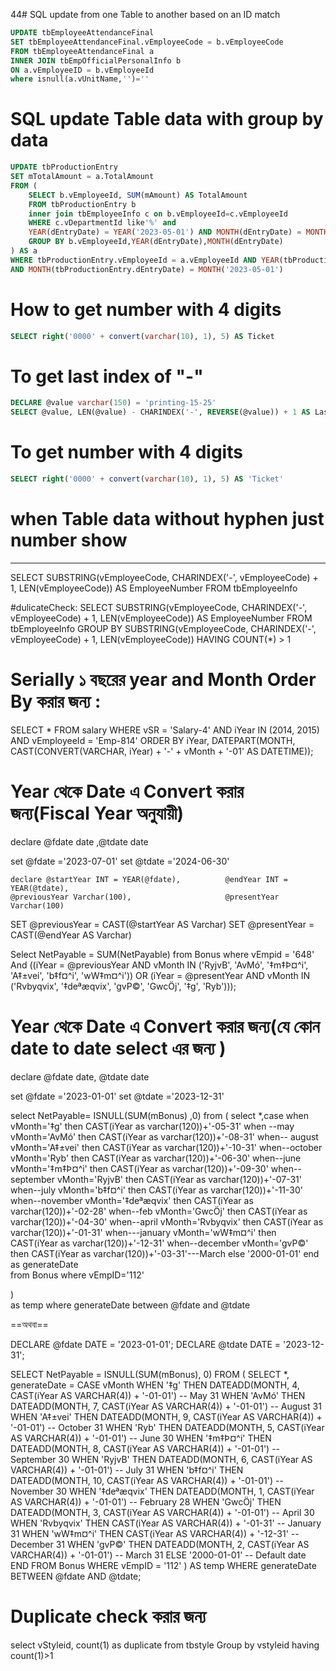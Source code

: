 44# SQL update from one Table to another based on an ID match
```SQL
UPDATE tbEmployeeAttendanceFinal 
SET tbEmployeeAttendanceFinal.vEmployeeCode = b.vEmployeeCode 
FROM tbEmployeeAttendanceFinal a 
INNER JOIN tbEmpOfficialPersonalInfo b 
ON a.vEmployeeID = b.vEmployeeId  
where isnull(a.vUnitName,'')='' 
```
# SQL update Table data with group by data
```SQL
UPDATE tbProductionEntry
SET mTotalAmount = a.TotalAmount
FROM (
    SELECT b.vEmployeeId, SUM(mAmount) AS TotalAmount
    FROM tbProductionEntry b 
	inner join tbEmployeeInfo c on b.vEmployeeId=c.vEmployeeId 
    WHERE c.vDepartmentId like'%' and 
	YEAR(dEntryDate) = YEAR('2023-05-01') AND MONTH(dEntryDate) = MONTH('2023-05-01')
    GROUP BY b.vEmployeeId,YEAR(dEntryDate),MONTH(dEntryDate) 
) AS a 
WHERE tbProductionEntry.vEmployeeId = a.vEmployeeId AND YEAR(tbProductionEntry.dEntryDate) = YEAR('2023-05-01') 
AND MONTH(tbProductionEntry.dEntryDate) = MONTH('2023-05-01')
```
# How to get number with 4 digits
```SQL
SELECT right('0000' + convert(varchar(10), 1), 5) AS Ticket
```

# To get last index of "-"
```SQL
DECLARE @value varchar(150) = 'printing-15-25'
SELECT @value, LEN(@value) - CHARINDEX('-', REVERSE(@value)) + 1 AS LastHyphenIndex
```
# To get number with 4 digits
```SQL
SELECT right('0000' + convert(varchar(10), 1), 5) AS 'Ticket'
```
# when Table data without hyphen just number show
---
SELECT  SUBSTRING(vEmployeeCode, CHARINDEX('-', vEmployeeCode) + 1, LEN(vEmployeeCode)) AS EmployeeNumber  FROM  tbEmployeeInfo

#dulicateCheck:
SELECT 
SUBSTRING(vEmployeeCode, CHARINDEX('-', vEmployeeCode) + 1, LEN(vEmployeeCode)) AS EmployeeNumber FROM tbEmployeeInfo GROUP BY SUBSTRING(vEmployeeCode, CHARINDEX('-', vEmployeeCode) + 1, LEN(vEmployeeCode)) HAVING COUNT(*) > 1


# Serially ১ বছরের year and Month Order By করার জন্য :

SELECT * 
FROM salary 
WHERE vSR = 'Salary-4' 
AND iYear IN (2014, 2015) 
AND vEmployeeId = 'Emp-814' 
ORDER BY 
iYear, 
DATEPART(MONTH, CAST(CONVERT(VARCHAR, iYear) + '-' + vMonth + '-01' AS DATETIME));

# Year থেকে Date এ Convert করার জন্য(Fiscal Year অনুযায়ী)


declare @fdate date ,@tdate date

set @fdate ='2023-07-01'  set @tdate ='2024-06-30'

	
	declare @startYear INT = YEAR(@fdate),			@endYear INT = YEAR(@tdate),
	@previousYear Varchar(100),						@presentYear Varchar(100)
	
	
						
	
    
SET @previousYear = CAST(@startYear AS Varchar)			SET @presentYear = CAST(@endYear AS Varchar)

Select  NetPayable = SUM(NetPayable) from  Bonus where  vEmpid = '648'  
And ((iYear = @previousYear AND vMonth IN ('RyjvB', 'AvMó', '‡m‡Þ¤^i', 'A‡±vei', 'b‡f¤^i', 'wW‡m¤^i'))
OR (iYear = @presentYear AND vMonth IN ('Rvbyqvix', '‡deªæqvix', 'gvP©', 'GwcÖj', '‡g', 'Ryb')));

# Year থেকে Date এ Convert করার জন্য(যে কোন date to date select এর জন্য )


 
 
 declare @fdate date, @tdate date
 
 set @fdate ='2023-01-01'
 set @tdate ='2023-12-31'
 
 
 
 
  select NetPayable= ISNULL(SUM(mBonus) ,0) from 
  (
     select *,case when 
			vMonth='‡g' then CAST(iYear  as varchar(120))+'-05-31'  when --may
			vMonth='AvMó' then CAST(iYear  as varchar(120))+'-08-31' when-- august
			vMonth='A‡±vei' then CAST(iYear  as varchar(120))+'-10-31' when--october
			vMonth='Ryb' then CAST(iYear  as varchar(120))+'-06-30' when--june
			vMonth='‡m‡Þ¤^i' then CAST(iYear  as varchar(120))+'-09-30' when--september
			vMonth='RyjvB' then CAST(iYear  as varchar(120))+'-07-31' when--july
			vMonth='b‡f¤^i' then CAST(iYear  as varchar(120))+'-11-30' when--november
			vMonth='‡deªæqvix' then CAST(iYear  as varchar(120))+'-02-28' when--feb
			vMonth='GwcÖj' then CAST(iYear  as varchar(120))+'-04-30' when--april
			vMonth='Rvbyqvix' then CAST(iYear  as varchar(120))+'-01-31' when---january
			vMonth='wW‡m¤^i' then CAST(iYear  as varchar(120))+'-12-31' when--december
			vMonth='gvP©' then CAST(iYear  as varchar(120))+'-03-31'---March
  else 
		'2000-01-01' 
		end as generateDate  
		from Bonus 
		where vEmpID='112'
  
  )  
  as temp 
where generateDate between @fdate and  @tdate

==অথবা==

DECLARE @fdate DATE = '2023-01-01';
DECLARE @tdate DATE = '2023-12-31';

SELECT NetPayable = ISNULL(SUM(mBonus), 0)
FROM (
    SELECT *, 
        generateDate = CASE vMonth
            WHEN '‡g' THEN DATEADD(MONTH, 4, CAST(iYear AS VARCHAR(4)) + '-01-01')  -- May 31
            WHEN 'AvMó' THEN DATEADD(MONTH, 7, CAST(iYear AS VARCHAR(4)) + '-01-01')  -- August 31
            WHEN 'A‡±vei' THEN DATEADD(MONTH, 9, CAST(iYear AS VARCHAR(4)) + '-01-01')  -- October 31
            WHEN 'Ryb' THEN DATEADD(MONTH, 5, CAST(iYear AS VARCHAR(4)) + '-01-01')  -- June 30
            WHEN '‡m‡Þ¤^i' THEN DATEADD(MONTH, 8, CAST(iYear AS VARCHAR(4)) + '-01-01')  -- September 30
            WHEN 'RyjvB' THEN DATEADD(MONTH, 6, CAST(iYear AS VARCHAR(4)) + '-01-01')  -- July 31
            WHEN 'b‡f¤^i' THEN DATEADD(MONTH, 10, CAST(iYear AS VARCHAR(4)) + '-01-01')  -- November 30
            WHEN '‡deªæqvix' THEN DATEADD(MONTH, 1, CAST(iYear AS VARCHAR(4)) + '-01-01')  -- February 28
            WHEN 'GwcÖj' THEN DATEADD(MONTH, 3, CAST(iYear AS VARCHAR(4)) + '-01-01')  -- April 30
            WHEN 'Rvbyqvix' THEN CAST(iYear AS VARCHAR(4)) + '-01-31'  -- January 31
            WHEN 'wW‡m¤^i' THEN CAST(iYear AS VARCHAR(4)) + '-12-31'  -- December 31
            WHEN 'gvP©' THEN DATEADD(MONTH, 2, CAST(iYear AS VARCHAR(4)) + '-01-01')  -- March 31
            ELSE '2000-01-01'  -- Default date
        END
    FROM Bonus
    WHERE vEmpID = '112'
) AS temp
WHERE generateDate BETWEEN @fdate AND @tdate;
# Duplicate check করার জন্য
select vStyleid, count(1) as duplicate from tbstyle  Group  by vstyleid having count(1)>1
